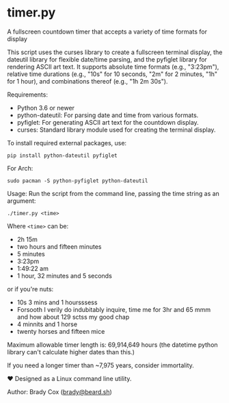 # timer.py
A fullscreen countdown timer that accepts a variety of time formats for display

This script uses the curses library to create a fullscreen
terminal display, the dateutil library for flexible date/time parsing, and
the pyfiglet library for rendering ASCII art text. It supports absolute time
formats (e.g., "3:23pm"), relative time durations (e.g., "10s" for 10 seconds,
"2m" for 2 minutes, "1h" for 1 hour), and combinations thereof
(e.g., "1h 2m 30s").

Requirements:
- Python 3.6 or newer
- python-dateutil: For parsing date and time from various formats.
- pyfiglet: For generating ASCII art text for the countdown display.
- curses: Standard library module used for creating the terminal display.

To install required external packages, use:

`pip install python-dateutil pyfiglet`

For Arch:

`sudo pacman -S python-pyfiglet python-dateutil`

Usage:
Run the script from the command line, passing the time string as an argument:

`./timer.py <time>`

Where `<time>` can be:
- 2h 15m
- two hours and fifteen minutes
- 5 minutes
- 3:23pm
- 1:49:22 am
- 1 hour, 32 minutes and 5 seconds

or if you're nuts:
- 10s 3 mins and 1 hoursssess
- Forsooth I verily do indubitably inquire, time me for 3hr and 65 mmm and how about 129 sctss my good chap
- 4 minnits and 1 horse
- twenty horses and fifteen mice

Maximum allowable timer length is: 69,914,649 hours (the datetime python library can't calculate higher dates than this.)

If you need a longer timer than ~7,975 years, consider immortality.

:heart: Designed as a Linux command line utility.

Author: Brady Cox (brady@beard.sh)
